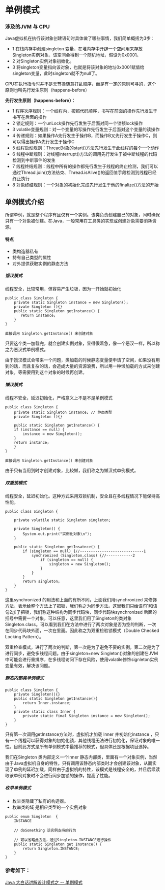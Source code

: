 # 单例模式

### 涉及的JVM 与 CPU
Java虚拟机在执行该对象创建语句时具体做了哪些事情，我们简单概括为3步：

- 1 在栈内存中创建singleton 变量，在堆内存中开辟一个空间用来存放Singleton实例对象，该空间会得到一个随机地址，假设为0x0001。
- 2 对Singleton实例对象初始化。
- 3 将singleton变量指向该对象，也就是将该对象的地址0x0001赋值给singleton变量，此时singleton就不为null了。

CPU在执行指令时并不是无节操随意打乱顺序，而是有一定的原则可寻的，这个原则也叫先行发生原则（happens-before）

**先行发生原则（happens-before）：**
- 1 程序次序规则：一个线程内，按照代码顺序，书写在前面的操作先行发生于书写在后面的操作
- 2 锁定规则：一个unLock操作先行发生于后面对同一个锁额lock操作
- 3 volatile变量规则：对一个变量的写操作先行发生于后面对这个变量的读操作
- 4 传递规则：如果操作A先行发生于操作B，而操作B又先行发生于操作C，则可以得出操作A先行发生于操作C
- 5 线程启动规则：Thread对象的start()方法先行发生于此线程的每个一个动作
- 6 线程中断规则：对线程interrupt()方法的调用先行发生于被中断线程的代码检测到中断事件的发生
- 7 线程终结规则：线程中所有的操作都先行发生于线程的终止检测，我们可以通过Thread.join()方法结束、Thread.isAlive()的返回值手段检测到线程已经终止执行
- 8 对象终结规则：一个对象的初始化完成先行发生于他的finalize()方法的开始




## 单例模式介绍
所谓单例，就是整个程序有且仅有一个实例。该类负责创建自己的对象，同时确保只有一个对象被创建。在Java，一般常用在工具类的实现或创建对象需要消耗资源。
####  特点

- 类构造器私有
- 持有自己类型的属性
- 对外提供获取实例的静态方法

##### 饿汉模式
线程安全，比较常用，但容易产生垃圾，因为一开始就初始化
```
public class Singleton {  
    private static Singleton instance = new Singleton();  
    private Singleton (){}  
    public static Singleton getInstance() {  
       return instance;  
    }  
}

直接调用 Singleton.getInstance() 来创建对象
```
只要这个类一加载完，就会创建实例对象，显得很着急，像一个恶汉一样，所以称之为恶汉式单例模式。

由于饿汉模式会带来一个问题，类加载的时候静态变量便申请了空间，如果没有用到的话，而且复杂的话，会造成大量的资源浪费，所以用一种懒加载的方式来创建对象，等需要用到这个对象的时候再创建。

##### 懒汉模式
线程不安全，延迟初始化，严格意义上不是不是单例模式
```
public class Singleton {  
    private static Singleton instance; // 静态类型
    private Singleton (){}  
  
    public static Singleton getInstance() {  
    if (instance == null) {  
        instance = new Singleton();  
    }  
    return instance;  
    }  
}

直接调用 Singleton.getInstance() 来创建对象
```
由于只有当用到时才创建对象，比较懒，我们称之为懒汉式单例模式。



##### 双重锁模式
线程安全，延迟初始化。这种方式采用双锁机制，安全且在多线程情况下能保持高性能。
```
public class Singleton {

    private volatile static Singleton singleton;

    private Singleton() {
        System.out.print("实例化对象\n");
    }

    public static Singleton getInsatnce() {
        if (singleton == null) {//-----------------------------1
            synchronized (Singleton.class) {//------------2
                if (singleton == null) {   
                    singleton = new Singleton();  
                }
            }
        }
        return singleton;
    }
}
```
这里synchronized 的用法和上面的有所不同，上面我们用synchronized 来修饰方法，表示给整个方法上了把锁，我们称之为同步方法。这里我们只给语句1和语句2加了把锁，我们称这种结构为同步代码块，同步代码块synchronized 后面的括号中需要一个对象，可以任意，这里我们用了Singleton的类对象Singleton.class。可以看到我们在方法中进行了两次对象是否为空的判断，一次在同步代码块外面，一次在里面。因此称之为双重检验锁模式（Double Checked Locking Pattern）。

双重检查模式，进行了两次的判断，第一次是为了避免不要的实例，第二次是为了进行同步，避免多线程问题。由于singleton=new Singleton()对象的创建在JVM中可能会进行重排序，在多线程访问下存在风险，使用volatile修饰signleton实例变量有效，解决该问题。




##### 静态内部类单例模式
```
public class Singleton { 
    private Singleton(){}
    public static Singleton getInstance(){  
        return Inner.instance;  
    }  
    private static class Inner {  
        private static final Singleton instance = new Singleton();  
    }  
} 

```
只有第一次调用getInstance方法时，虚拟机才加载 Inner 并初始化instance ，只有一个线程可以获得对象的初始化锁，其他线程无法进行初始化，保证对象的唯一性。目前此方式是所有单例模式中最推荐的模式，但具体还是根据项目选择。

我们在Singleton 类内部定义一个Inner 静态内部类，里面有一个对象实例，当然由于Java虚拟机自身的特性，只有调用该静态内部类时才会创建该对象，从而实现了单例的延迟加载，同样由于虚拟机的特性，该模式是线程安全的，并且后续读取该单例对象时不会进行同步加锁的操作，提高了性能。

##### 枚举单例模式
- 枚举类隐藏了私有的构造器。
- 枚举类的域 是相应类型的一个实例对象

```
public enum Singleton  {
    INSTANCE 
 
    // doSomething 该实例支持的行为
      
    // 可以省略此方法，通过Singleton.INSTANCE进行操作
    public static Singleton get Instance() {
        return Singleton.INSTANCE;
    }
}
```


### 参考如下：
[Java 大白话讲解设计模式之 -- 单例模式](https://www.jianshu.com/p/b99e870f4ce0)